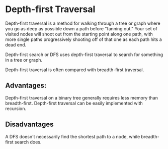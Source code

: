 Depth-first Traversal
=====================

Depth-first traversal is a method for walking through a tree or graph where you go as deep as possible down a path before "fanning out." Your set of visited nodes will shoot out from the starting point along one path, with more single paths progressively shooting off of that one as each path hits a dead end.

Depth-first search or DFS uses depth-first traversal to search for something in a tree or graph.

Depth-first traversal is often compared with breadth-first traversal.

## Advantages:

Depth-first traversal on a binary tree generally requires less memory than breadth-first.
Depth-first traversal can be easily implemented with recursion.

## Disadvantages

A DFS doesn't necessarily find the shortest path to a node, while breadth-first search does.